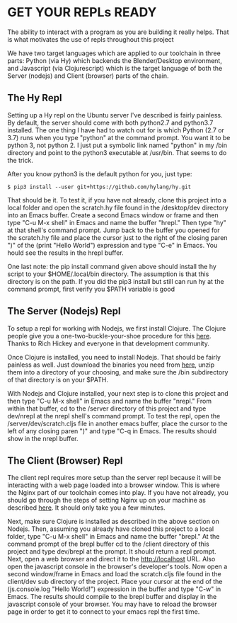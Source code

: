 <h1>GET YOUR REPLs READY</h1>
<p>The ability to interact with a program as you are building it really helps.  That is what motivates the use of repls 
throughout this project</p>

<p>We have two target languages which are applied to our toolchain in three parts:  Python (via Hy) which backends the Blender/Desktop environment, and Javascript (via Clojurescript) which is the target language of both the Server (nodejs) and Client (browser) parts of the chain. </p>

<h2>The Hy Repl</h2>
<p>Setting up a Hy repl on the Ubuntu server I've described is fairly painless.  By default, the server should come with both python2.7 and python3.7 installed.  The one thing I have had to watch out for is which Python (2.7 or 3.7) runs when you type "python"
at the command prompt.  You want it to be python 3, not python 2.  I just put a symbolic link named "python" in my /bin directory and point to the python3 executable at /usr/bin.  That seems to do the trick.</p>

<p>After you know python3 is the default python for you, just type: </p> 
<pre><code>$ pip3 install --user git+https://github.com/hylang/hy.git </code></pre>

<p>That should be it.  To test it, if you have not already, clone this project into a local folder and open the scratch.hy file found in the /desktop/dev directory into an Emacs buffer. Create a second Emacs window or frame and then type "C-u M-x shell" in Emacs and name the buffer "hrepl." Then type "hy" at that shell's command prompt. Jump back to the buffer you opened for the scratch.hy file and place the cursor just to the right of the closing paren ")" of the (print "Hello World") expression and type "C-e" in Emacs. You hould see the results in the hrepl buffer.</p>

<p>One last note: the pip install command given above should install the hy script to your $HOME/.local/bin directory.  The assumption is that this directory is on the path.  If you did the pip3 install but still can run hy at the command prompt, first verify you $PATH variable is good</p>

<h2>The Server (Nodejs) Repl</h2>

<p>To setup a repl for working with Nodejs, we first install Clojure.  The Clojure people give you a one-two-buckle-your-shoe procedure 
for this <a href="https://clojure.org/guides/getting_started#_installation_on_linux">here</a>.  Thanks to Rich Hickey and everyone in that development community.  </p>

<p>Once Clojure is installed, you need to install Nodejs.  That should be fairly painless as well. Just download the binaries you need from <a href="https://nodejs.org/en/download/">here</a>, unzip them into a directory of your choosing, and make sure the /bin subdirectory of that directory is on your $PATH. </p>

<p>With Nodejs and Clojure installed, your next step is to clone this project and then type "C-u M-x shell" in Emacs and name the buffer 
"nrepl."  From within that buffer, cd to the /server directory of this project and type dev/nrepl at the nrepl shell's command prompt.  To test the repl, open the /server/dev/scratch.cljs file in another emacs buffer, place the cursor to the left of any closing paren ")" and type "C-q in Emacs.  The results should show in the nrepl buffer.</p>

<h2>The Client (Browser) Repl</h2>

<p>The client repl requires more setup than the server repl because it will be interacting with a web page loaded into a browser window.  This is where the Nginx part of our toolchain comes into play.  If you have not already, you should go through the steps of setting Nginx up on your machine as described <a href="https://github.com/tecumsehcommunications/StarlinkViewer/tree/master/server#installing-nginx">here</a>.  It should only take you a few minutes.</p>

Next, make sure Clojure is installed as described in the above section on Nodejs.  Then, assuming you already have cloned this project to a local folder, type "C-u M-x shell" in Emacs and name the buffer "brepl."  At the command prompt of the brepl buffer cd to the /client directory of this project and type dev/brepl at the prompt.  It should return a repl prompt.  Next, open a web browser and direct it to the <a href="http://localhost">http://localhost</a> URL.  Also open the javascript console in the browser's developer's tools.     Now open a second window/frame in Emacs and load the scratch.cljs file found in the client/dev sub directory of the project.  Place your cursor at the end of the (js.console.log "Hello World!") expression in the buffer and type "C-w" in Emacs.  The results should compile to the brepl buffer and display in the javascript console of your browser.  You may have to reload the browser page in order to get it to connect to your emacs repl the first time.</p> 
